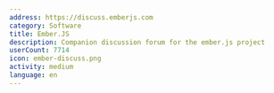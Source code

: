 ```yaml
---
address: https://discuss.emberjs.com
category: Software
title: Ember.JS
description: Companion discussion forum for the ember.js project
userCount: 7714
icon: ember-discuss.png
activity: medium
language: en
---
```

